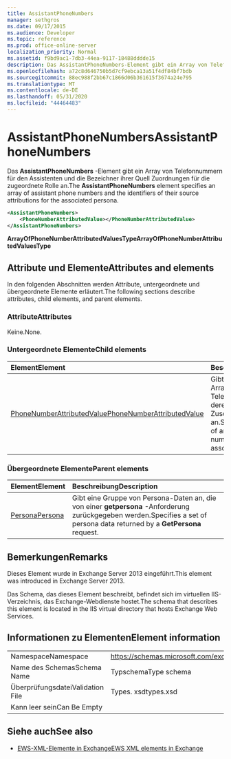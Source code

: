 ```yaml
---
title: AssistantPhoneNumbers
manager: sethgros
ms.date: 09/17/2015
ms.audience: Developer
ms.topic: reference
ms.prod: office-online-server
localization_priority: Normal
ms.assetid: f9bd9ac1-7db3-44ea-9117-18488dddde15
description: Das AssistantPhoneNumbers-Element gibt ein Array von Telefonnummern für den Assistenten und die Bezeichner ihrer Quell Zuordnungen für die zugeordnete Rolle an.
ms.openlocfilehash: a72c8d646750b5d7cf9ebca13a51f4df84bf7bdb
ms.sourcegitcommit: 88ec988f2bb67c1866d06b361615f3674a24e795
ms.translationtype: MT
ms.contentlocale: de-DE
ms.lasthandoff: 05/31/2020
ms.locfileid: "44464483"
---
```

# <a name="assistantphonenumbers"></a><span data-ttu-id="360a6-103">AssistantPhoneNumbers</span><span class="sxs-lookup"><span data-stu-id="360a6-103">AssistantPhoneNumbers</span></span>

<span data-ttu-id="360a6-104">Das **AssistantPhoneNumbers** -Element gibt ein Array von Telefonnummern für den Assistenten und die Bezeichner ihrer Quell Zuordnungen für die zugeordnete Rolle an.</span><span class="sxs-lookup"><span data-stu-id="360a6-104">The **AssistantPhoneNumbers** element specifies an array of assistant phone numbers and the identifiers of their source attributions for the associated persona.</span></span> 
  
```XML
<AssistantPhoneNumbers>
    <PhoneNumberAttributedValue></PhoneNumberAttributedValue>
</AssistantPhoneNumbers>
```

 <span data-ttu-id="360a6-105">**ArrayOfPhoneNumberAttributedValuesType**</span><span class="sxs-lookup"><span data-stu-id="360a6-105">**ArrayOfPhoneNumberAttributedValuesType**</span></span>
## <a name="attributes-and-elements"></a><span data-ttu-id="360a6-106">Attribute und Elemente</span><span class="sxs-lookup"><span data-stu-id="360a6-106">Attributes and elements</span></span>

<span data-ttu-id="360a6-107">In den folgenden Abschnitten werden Attribute, untergeordnete und übergeordnete Elemente erläutert.</span><span class="sxs-lookup"><span data-stu-id="360a6-107">The following sections describe attributes, child elements, and parent elements.</span></span>
  
### <a name="attributes"></a><span data-ttu-id="360a6-108">Attribute</span><span class="sxs-lookup"><span data-stu-id="360a6-108">Attributes</span></span>

<span data-ttu-id="360a6-109">Keine.</span><span class="sxs-lookup"><span data-stu-id="360a6-109">None.</span></span>
  
### <a name="child-elements"></a><span data-ttu-id="360a6-110">Untergeordnete Elemente</span><span class="sxs-lookup"><span data-stu-id="360a6-110">Child elements</span></span>

|<span data-ttu-id="360a6-111">**Element**</span><span class="sxs-lookup"><span data-stu-id="360a6-111">**Element**</span></span>|<span data-ttu-id="360a6-112">**Beschreibung**</span><span class="sxs-lookup"><span data-stu-id="360a6-112">**Description**</span></span>|
|:-----|:-----|
|[<span data-ttu-id="360a6-113">PhoneNumberAttributedValue</span><span class="sxs-lookup"><span data-stu-id="360a6-113">PhoneNumberAttributedValue</span></span>](phonenumberattributedvalue.md) <br/> |<span data-ttu-id="360a6-114">Gibt eine Instanz eines Arrays von Telefonnummern und deren zugeordneten Zuschreibungen an.</span><span class="sxs-lookup"><span data-stu-id="360a6-114">Specifies an instance of an array of phone numbers and their associated attributions.</span></span>  <br/> |
   
### <a name="parent-elements"></a><span data-ttu-id="360a6-115">Übergeordnete Elemente</span><span class="sxs-lookup"><span data-stu-id="360a6-115">Parent elements</span></span>

|<span data-ttu-id="360a6-116">**Element**</span><span class="sxs-lookup"><span data-stu-id="360a6-116">**Element**</span></span>|<span data-ttu-id="360a6-117">**Beschreibung**</span><span class="sxs-lookup"><span data-stu-id="360a6-117">**Description**</span></span>|
|:-----|:-----|
|[<span data-ttu-id="360a6-118">Persona</span><span class="sxs-lookup"><span data-stu-id="360a6-118">Persona</span></span>](persona.md) <br/> |<span data-ttu-id="360a6-119">Gibt eine Gruppe von Persona-Daten an, die von einer **getpersona** -Anforderung zurückgegeben werden.</span><span class="sxs-lookup"><span data-stu-id="360a6-119">Specifies a set of persona data returned by a **GetPersona** request.</span></span>  <br/> |
   
## <a name="remarks"></a><span data-ttu-id="360a6-120">Bemerkungen</span><span class="sxs-lookup"><span data-stu-id="360a6-120">Remarks</span></span>

<span data-ttu-id="360a6-121">Dieses Element wurde in Exchange Server 2013 eingeführt.</span><span class="sxs-lookup"><span data-stu-id="360a6-121">This element was introduced in Exchange Server 2013.</span></span>
  
<span data-ttu-id="360a6-122">Das Schema, das dieses Element beschreibt, befindet sich im virtuellen IIS-Verzeichnis, das Exchange-Webdienste hostet.</span><span class="sxs-lookup"><span data-stu-id="360a6-122">The schema that describes this element is located in the IIS virtual directory that hosts Exchange Web Services.</span></span>
  
## <a name="element-information"></a><span data-ttu-id="360a6-123">Informationen zu Elementen</span><span class="sxs-lookup"><span data-stu-id="360a6-123">Element information</span></span>

|||
|:-----|:-----|
|<span data-ttu-id="360a6-124">Namespace</span><span class="sxs-lookup"><span data-stu-id="360a6-124">Namespace</span></span>  <br/> |https://schemas.microsoft.com/exchange/services/2006/types  <br/> |
|<span data-ttu-id="360a6-125">Name des Schemas</span><span class="sxs-lookup"><span data-stu-id="360a6-125">Schema Name</span></span>  <br/> |<span data-ttu-id="360a6-126">Typschema</span><span class="sxs-lookup"><span data-stu-id="360a6-126">Type schema</span></span>  <br/> |
|<span data-ttu-id="360a6-127">Überprüfungsdatei</span><span class="sxs-lookup"><span data-stu-id="360a6-127">Validation File</span></span>  <br/> |<span data-ttu-id="360a6-128">Types. xsd</span><span class="sxs-lookup"><span data-stu-id="360a6-128">types.xsd</span></span>  <br/> |
|<span data-ttu-id="360a6-129">Kann leer sein</span><span class="sxs-lookup"><span data-stu-id="360a6-129">Can Be Empty</span></span>  <br/> ||
   
## <a name="see-also"></a><span data-ttu-id="360a6-130">Siehe auch</span><span class="sxs-lookup"><span data-stu-id="360a6-130">See also</span></span>

- [<span data-ttu-id="360a6-131">EWS-XML-Elemente in Exchange</span><span class="sxs-lookup"><span data-stu-id="360a6-131">EWS XML elements in Exchange</span></span>](ews-xml-elements-in-exchange.md)

